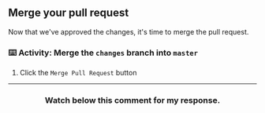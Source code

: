 ## Merge your pull request

Now that we've approved the changes, it's time to merge the pull request.

### :keyboard: Activity: Merge the `changes` branch into `master`

1. Click the `Merge Pull Request` button

<hr>
<h3 align="center">Watch below this comment for my response.</h3>
